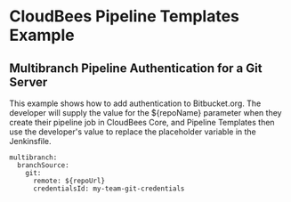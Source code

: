 # CloudBees Pipeline Templates Example
## Multibranch Pipeline Authentication for a Git Server

This example shows how to add authentication to Bitbucket.org. The developer will supply the value for the ${repoName} parameter when they create their pipeline job in CloudBees Core, and Pipeline Templates then use the developer's value to replace the placeholder variable in the Jenkinsfile.

````
multibranch:
  branchSource:
    git:
      remote: ${repoUrl}
      credentialsId: my-team-git-credentials
````